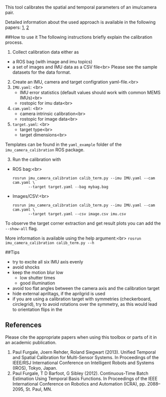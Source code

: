 This tool calibrates the spatial and temporal parameters of an imu/camera pair.

Detailed information about the used approach is available in the following papers: [1](#paul1), [2](#paul2)


##How to use it
The following instructions briefly explain the calibration process. 

1. Collect calibration data either as 
  * a ROS bag (with image and imu topics)
  * a set of images and IMU data as a CSV file<br\>
   Please see the sample datasets for the data format.

2. Create an IMU, camera and target configration yaml-file.<br\>
  1. `IMU.yaml`: <br\>
     * IMU error statistics (default values should work with common MEMS IMUs)<br\>
     * rostopic for imu data<br\>
  2. `cam.yaml`: <br\>
     * camera intrinsic calibration<br\>
     * rostopic for image data<br\>
  3. `target.yaml`: <br\>
     * target type<br\>
     * target dimensions<br\>

  Templates can be found in the `yaml_example` folder of the `imu_camera_calibration` ROS package.

3. Run the calibration with

  * ROS bag:<br\>

        rosrun imu_camera_calibration calib_term.py --imu IMU.yaml --cam cam.yaml \
               --target target.yaml --bag mybag.bag

  * Images/CSV:<br\>

        rosrun imu_camera_calibration calib_term.py --imu IMU.yaml --cam cam.yaml \
               --target target.yaml --csv image.csv imu.csv

To observe the target corner extraction and get result plots you can add the `--show-all` flag.

More information is available using the help argument:<br\>
   ```rosrun imu_camera_calibration calib_term.py --h```

##Tips
* try to excite all six IMU axis evenly
* avoid shocks 
* keep the motion blur low
    * low shutter times
    * good illumination 
* avoid too flat angles between the camera axis and the calibration target
* hide external apriltags, if the aprilgrid is used 
* if you are using a calibration target with symmetries (checkerboard, circlegrid), try to avoid rotations over the symmetry, as this would lead to orientation flips in the 


## References
Please cite the appropriate papers when using this toolbox or parts of it in an academic publication.

1. <a name="paul1"></a>Paul Furgale, Joern Rehder, Roland Siegwart (2013). Unified Temporal and Spatial Calibration for Multi-Sensor Systems. In Proceedings of the IEEE/RSJ International Conference on Intelligent Robots and Systems (IROS), Tokyo, Japan.
1. <a name="paul2"></a>Paul Furgale, T D Barfoot, G Sibley (2012). Continuous-Time Batch Estimation Using Temporal Basis Functions. In Proceedings of the IEEE International Conference on Robotics and Automation (ICRA), pp. 2088–2095, St. Paul, MN.
